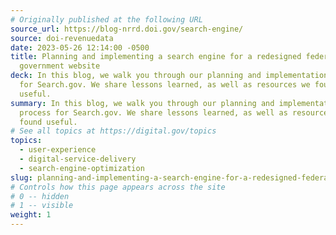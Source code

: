 ```yaml
---
# Originally published at the following URL
source_url: https://blog-nrrd.doi.gov/search-engine/
source: doi-revenuedata
date: 2023-05-26 12:14:00 -0500
title: Planning and implementing a search engine for a redesigned federal
  government website
deck: In this blog, we walk you through our planning and implementation process
  for Search.gov. We share lessons learned, as well as resources we found
  useful.
summary: In this blog, we walk you through our planning and implementation
  process for Search.gov. We share lessons learned, as well as resources we
  found useful.
# See all topics at https://digital.gov/topics
topics:
  - user-experience
  - digital-service-delivery
  - search-engine-optimization
slug: planning-and-implementing-a-search-engine-for-a-redesigned-federal-government-website
# Controls how this page appears across the site
# 0 -- hidden
# 1 -- visible
weight: 1
---
```

